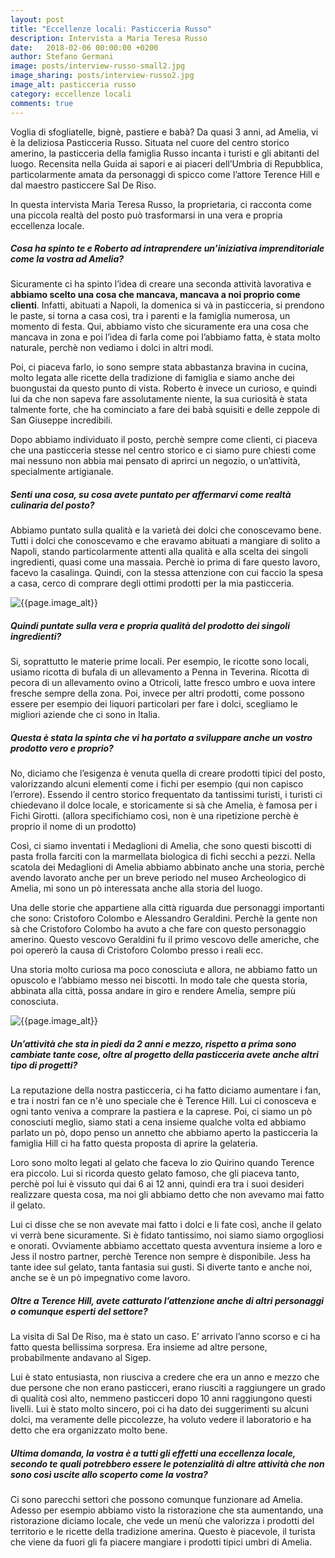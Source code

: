 ```yaml
---
layout: post
title: "Eccellenze locali: Pasticceria Russo"
description: Intervista a Maria Teresa Russo
date:   2018-02-06 00:00:00 +0200
author: Stefano Germani
image: posts/interview-russo-small2.jpg
image_sharing: posts/interview-russo2.jpg
image_alt: pasticceria russo
category: eccellenze locali
comments: true
---
```



Voglia di sfogliatelle, bignè, pastiere e babà? Da quasi 3 anni, ad Amelia, vi è la deliziosa Pasticceria Russo. Situata nel cuore del centro storico amerino, la pasticceria della famiglia Russo incanta i turisti e gli abitanti del luogo. Recensita nella Guida ai sapori e ai piaceri dell’Umbria di Repubblica, particolarmente amata da personaggi di spicco come l’attore Terence Hill e dal maestro pasticcere Sal De Riso. 

In questa intervista Maria Teresa Russo, la proprietaria, ci racconta come una piccola realtà del posto può trasformarsi in una vera e propria eccellenza locale. 


##### Cosa ha spinto te e Roberto ad intraprendere un’iniziativa imprenditoriale come la vostra ad Amelia? 

Sicuramente ci ha spinto l’idea di creare una seconda attività lavorativa e **abbiamo scelto una cosa che mancava, mancava a noi proprio come clienti**. Infatti, abituati a Napoli, la domenica si và in pasticceria, si prendono le paste, si torna a casa così, tra i parenti e la famiglia numerosa, un momento di festa. Qui, abbiamo visto che sicuramente era una cosa che mancava in zona e poi l’idea di farla come poi l’abbiamo fatta, è stata molto naturale, perchè non vediamo i dolci in altri modi. 

Poi, ci piaceva farlo, io sono sempre stata abbastanza bravina in cucina, molto legata alle ricette della tradizione di famiglia e siamo anche dei buongustai da questo punto di vista. Roberto è invece un curioso, e quindi lui da che non sapeva fare assolutamente niente, la sua curiosità è stata talmente forte, che ha cominciato a fare dei babà squisiti e delle zeppole di San Giuseppe incredibili. 

Dopo abbiamo individuato il posto, perchè sempre come clienti, ci piaceva che una pasticceria stesse nel centro storico e ci siamo pure chiesti come mai nessuno non abbia mai pensato di aprirci un negozio, o un’attività, specialmente artigianale.  

##### Senti una cosa, su cosa avete puntato per affermarvi come realtà culinaria del posto? 

Abbiamo puntato sulla qualità e la varietà dei dolci che conoscevamo bene. Tutti i dolci che conoscevamo e che eravamo abituati a mangiare di solito a Napoli, stando particolarmente attenti alla qualità e alla scelta dei singoli ingredienti, quasi come una massaia. Perchè io prima di fare questo lavoro, facevo la casalinga.  Quindi, con la stessa attenzione con cui faccio la spesa a casa, cerco di comprare degli ottimi prodotti per la mia pasticceria. 

<img alt="{{page.image_alt}}" src="{{site.baseurl}}/assets/img/posts/interview-russo-pasticcini.jpg" class=" img-fluid post-image" />


##### Quindi puntate sulla vera e propria qualità del prodotto dei singoli ingredienti?

Si, soprattutto le materie prime locali. Per esempio, le ricotte sono locali, usiamo ricotta di bufala di un allevamento a Penna in Teverina. Ricotta di pecora di un allevamento ovino a Otricoli, latte fresco umbro e uova intere fresche sempre della zona. Poi, invece per altri prodotti, come possono essere per esempio dei liquori particolari per fare i dolci, scegliamo le migliori aziende che ci sono in Italia.


##### Questa è stata la spinta che vi ha portato a sviluppare anche un vostro prodotto vero e proprio? 

No, diciamo che l’esigenza è venuta quella di creare prodotti tipici del posto, valorizzando alcuni elementi come i fichi per esempio (qui non capisco l’errore). Essendo il centro storico frequentato da tantissimi turisti, i turisti ci chiedevano il dolce locale, e storicamente si sà che Amelia, è famosa per i Fichi Girotti. (allora specifichiamo così, non è una ripetizione perchè è proprio il nome di un prodotto)

Così, ci siamo inventati i Medaglioni di Amelia, che sono questi biscotti di pasta frolla farciti con la marmellata biologica di fichi secchi a pezzi. Nella scatola dei Medaglioni di Amelia abbiamo abbinato anche una storia, perchè avendo lavorato anche per un breve periodo nel museo Archeologico di Amelia, mi sono un pò interessata anche alla storia del luogo. 

Una delle storie che appartiene alla città riguarda due personaggi importanti che sono: Cristoforo Colombo e Alessandro Geraldini. Perchè la gente non sà che Cristoforo Colombo ha avuto a che fare con questo personaggio amerino. Questo vescovo Geraldini fu il primo vescovo delle americhe, che poi opererò la causa di Cristoforo Colombo presso i reali ecc. 

Una storia molto curiosa ma poco conosciuta e allora, ne abbiamo fatto un opuscolo e l’abbiamo messo nei biscotti. In modo tale che questa storia, abbinata alla città, possa andare in giro e rendere Amelia, sempre più conosciuta. 

<img alt="{{page.image_alt}}" src="{{site.baseurl}}/assets/img/posts/interview-russo-medaglioni.jpg" class=" img-fluid post-image" />


##### Un’attività che sta in piedi da 2 anni e mezzo, rispetto a prima sono cambiate tante cose, oltre al progetto della pasticceria avete anche altri tipo di progetti?

La reputazione della nostra pasticceria, ci ha fatto diciamo aumentare i fan, e tra i nostri fan ce n'è uno speciale che è Terence Hill. Lui ci conosceva e ogni tanto veniva a comprare la pastiera e la caprese. Poi, ci siamo un pò conosciuti meglio, siamo stati a cena insieme qualche volta ed abbiamo parlato un pò, dopo penso un annetto che abbiamo aperto la pasticceria la famiglia Hill ci ha fatto questa proposta di aprire la gelateria. 

Loro sono molto legati al gelato che faceva lo zio Quirino quando Terence era piccolo. Lui si ricorda questo gelato famoso, che gli piaceva tanto, perchè poi lui è vissuto qui dai 6 ai 12 anni, quindi era tra i suoi desideri realizzare questa cosa, ma noi gli abbiamo detto che non avevamo mai fatto il gelato. 

Lui ci disse che se non avevate mai fatto i dolci e li fate così, anche il gelato vi verrà bene sicuramente. Si è fidato tantissimo, noi siamo siamo orgogliosi e onorati. Ovviamente abbiamo accettato questa avventura insieme a loro e Jess il nostro partner, perchè Terence non sempre è disponibile. Jess ha tante idee sul gelato, tanta fantasia sui gusti. Si diverte tanto e anche noi, anche se è un pò impegnativo come lavoro. 


##### Oltre a Terence Hill, avete catturato l’attenzione anche di altri personaggi o comunque esperti del settore?

La visita di Sal De Riso, ma è stato un caso. E’ arrivato l’anno scorso e ci ha fatto questa bellissima sorpresa. Era insieme ad altre persone, probabilmente andavano al Sigep. 

Lui è stato entusiasta, non riusciva a credere che era un anno e mezzo che due persone che non erano pasticceri, erano riusciti a raggiungere un grado di qualità così alto, nemmeno pasticceri dopo 10 anni raggiungono questi livelli.  Lui è stato molto sincero, poi ci ha dato dei suggerimenti su alcuni dolci, ma veramente delle piccolezze, ha voluto vedere il laboratorio e ha detto che era organizzato molto bene. 


##### Ultima domanda, la vostra è a tutti gli effetti una eccellenza locale, secondo te quali potrebbero essere le potenzialità di altre attività che non sono così uscite allo scoperto come la vostra?

Ci sono parecchi settori che possono comunque funzionare ad Amelia. Adesso per esempio abbiamo visto la ristorazione che sta aumentando, una ristorazione diciamo locale, che vede un menù che valorizza i prodotti del territorio e le ricette della tradizione amerina. Questo è piacevole, il turista che viene da fuori gli fa piacere mangiare i prodotti tipici umbri di Amelia.


